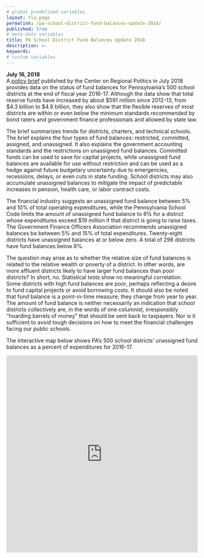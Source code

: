 ```yaml
---
# global predefined variables
layout: tla_page
permalink: /pa-school-district-fund-balances-update-2018/
published: true
# meta-data variables
title: PA School District Fund Balances Update 2018
description: >-
keywords:
# custom variables
---
```


**July 16, 2018**<br>
A [policy brief](https://drive.google.com/file/d/1Hiz5KdtamM0m8HpusDPfk7K3BKzYUGBl/view?usp=sharing) published by the Center on Regional Politics in July 2018 provides data on the status of fund balances for Pennsylvania’s 500 school districts at the end of fiscal year 2016-17. Although the data show that total reserve funds have increased by about $591 million since 2012-13, from $4.3 billion to $4.9 billion, they also show that the flexible reserves of most districts are within or even below the minimum standards recommended by bond raters and government finance professionals and allowed by state law.

The brief summarizes trends for districts, charters, and technical schools. The brief explains the four types of fund balances: restricted, committed, assigned, and unassigned. It also explains the government accounting standards and the restrictions on unassigned fund balances. Committed funds can be used to save for capital projects, while unassigned fund balances are available for use without restriction and can be used as a hedge against future budgetary uncertainty due to emergencies, recessions, delays, or even cuts in state funding. School districts may also accumulate unassigned balances to mitigate the impact of predictable increases in pension, health care, or labor contract costs.

<script id="infogram_0_044ac57a-4d51-424b-917c-60be74a76c16" title="School Districts with Expenditures under $19 Million Unassigned Fund Balances, 2016-17" src="https://e.infogram.com/js/dist/embed.js?kLX" type="text/javascript"></script>

<script id="infogram_0_b69d01ed-7306-4986-bf85-fa25f3b019a5" title="School Districts with Expenditures above $19 Million Unassigned Fund Balances, 2016-17" src="https://e.infogram.com/js/dist/embed.js?ewb" type="text/javascript"></script>

The financial industry suggests an unassigned fund balance between 5% and 10% of total operating expenditures, while the Pennsylvania School Code limits the amount of unassigned fund balance to 8% for a district whose expenditures exceed $19 million if that district is going to raise taxes. The Government Finance Officers Association recommends unassigned balances be between 5% and 15% of total expenditures. Twenty-eight districts have unassigned balances at or below zero.  A total of 298 districts have fund balances below 8%.

<script id="infogram_0_7859b888-323c-4fa2-a32d-cf272783a041" title="Distribution of Districts by Percent of State Subsidy in Unassigned Fund Balance, 2014-15, 2015-16, and 2016-17" src="https://e.infogram.com/js/dist/embed.js?MZK" type="text/javascript"></script>

<script id="infogram_0_5b00781b-89fc-4198-9d61-c015afc35cae" title="Distribution of Districts by Percent of Expenditures in Unassigned Fund Balance, 2014-15, 2015-16, and 2016-17" src="https://e.infogram.com/js/dist/embed.js?eUz" type="text/javascript"></script>

The question may arise as to whether the relative size of fund balances is related to the relative wealth or poverty of a district. In other words, are more affluent districts likely to have larger fund balances than poor districts? In short, no. Statistical tests show no meaningful correlation. Some districts with high fund balances are poor, perhaps reflecting a desire to fund capital projects or avoid borrowing costs. It should also be noted that fund balance is a point-in-time measure; they change from year to year. The amount of fund balance is neither necessarily an indication that school districts collectively are, in the words of one columnist, irresponsibly “hoarding barrels of money” that should be sent back to taxpayers. Nor is it sufficient to avoid tough decisions on how to meet the financial challenges facing our public schools.

The interactive map below shows PA’s 500 school districts’ unassigned fund balances as a percent of expenditures for 2016-17.

<div class="container video-container">
  <iframe src="https://mjather.carto.com/builder/2cd0dd91-8e35-4ae8-9abd-f907df7305bb/embed" width="100%" height="520" frameborder="0" allowfullscreen="allowfullscreen"></iframe>
</div>
